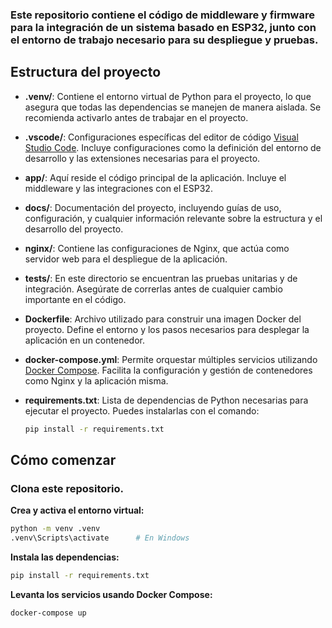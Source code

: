 ### Este repositorio contiene el código de middleware y firmware para la integración de un sistema basado en ESP32, junto con el entorno de trabajo necesario para su despliegue y pruebas.

## Estructura del proyecto

- **.venv/**: 
  Contiene el entorno virtual de Python para el proyecto, lo que asegura que todas las dependencias se manejen de manera aislada. Se recomienda activarlo antes de trabajar en el proyecto.
  
- **.vscode/**: 
  Configuraciones específicas del editor de código [Visual Studio Code](https://code.visualstudio.com/). Incluye configuraciones como la definición del entorno de desarrollo y las extensiones necesarias para el proyecto.

- **app/**: 
  Aquí reside el código principal de la aplicación. Incluye el middleware y las integraciones con el ESP32.

- **docs/**: 
  Documentación del proyecto, incluyendo guías de uso, configuración, y cualquier información relevante sobre la estructura y el desarrollo del proyecto.

- **nginx/**: 
  Contiene las configuraciones de Nginx, que actúa como servidor web para el despliegue de la aplicación.

- **tests/**: 
  En este directorio se encuentran las pruebas unitarias y de integración. Asegúrate de correrlas antes de cualquier cambio importante en el código.

- **Dockerfile**: 
  Archivo utilizado para construir una imagen Docker del proyecto. Define el entorno y los pasos necesarios para desplegar la aplicación en un contenedor.

- **docker-compose.yml**: 
  Permite orquestar múltiples servicios utilizando [Docker Compose](https://docs.docker.com/compose/). Facilita la configuración y gestión de contenedores como Nginx y la aplicación misma.

- **requirements.txt**: 
  Lista de dependencias de Python necesarias para ejecutar el proyecto. Puedes instalarlas con el comando:
  ```bash
  pip install -r requirements.txt
  ```

## Cómo comenzar
### Clona este repositorio.

**Crea y activa el entorno virtual:**
```bash
python -m venv .venv
.venv\Scripts\activate      # En Windows
```
**Instala las dependencias:**  

```bash
pip install -r requirements.txt
```

**Levanta los servicios usando Docker Compose:**
```bash
docker-compose up
```